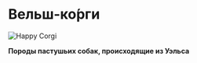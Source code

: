 # Вельш-ко́рги

![Happy Corgi](https://cdn.pixabay.com/photo/2019/08/19/07/45/dog-4415649_1280.jpg)

**Породы пастушьих собак, происходящие из Уэльса**
